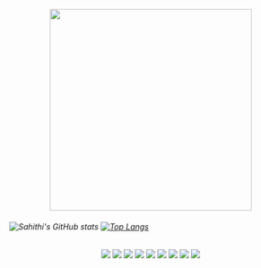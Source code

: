 <p align="center">
  <img src="https://media.giphy.com/media/Cmr1OMJ2FN0B2/giphy.gif" width="360" height="360"/>
</p>

###### ![Sahithi's GitHub stats](https://github-readme-stats.vercel.app/api?username=Sahithi-Venkatesan&show_icons=true&theme=merko&count_private=true) [![Top Langs](https://github-readme-stats.vercel.app/api/top-langs/?username=Sahithi-Venkatesan&langs_count=10&show_icons=true&theme=merko&count_private=true&layout=compact)](https://github.com/Sahithi-Venkatesan/github-readme-stats)

<p align="center">
  <a href="https://github.com/Sahithi-Venkatesan" alt="GitHub"><img src="https://img.icons8.com/fluent/72/000000/github.png"></a>
  <a href="https://sahithi-venkatesan.github.io/" alt="Website"><img src="https://img.icons8.com/bubbles/72/000000/domain.png"></a>
  <a href="https://www.linkedin.com/in/sahithi-venkatesan-610569162/" alt="LinkedIn"><img src="https://img.icons8.com/color/72/000000/linkedin-2.png"/></a>
  <a href="https://medium.com/@sahithi_venkatesan" alt="Medium"><img src="https://img.icons8.com/ios-filled/72/000000/medium-monogram.png"></a>
  <a href="https://www.youtube.com/sahithi-venkatesan" alt="Youtube"><img src="https://img.icons8.com/color/72/000000/youtube-play.png"></a>
  <a href="https://twitter.com/_saaahithi_" alt="Twitter"><img src="https://img.icons8.com/fluent/72/000000/twitter.png"></a>
  <a href="https://www.instagram.com/musical_euphony/" alt="Instagram"><img src="https://img.icons8.com/fluent/72/000000/instagram-new.png"></a>
  <a href="https://www.facebook.com/Sahithi.Venkatesan" alt="Facebook"><img src="https://img.icons8.com/fluent/72/000000/facebook-new.png"></a>
  <a href="https://www.snapchat.com/add/sahithi1011"><img src="https://img.icons8.com/plasticine/72/000000/snapchat.png"/></a>
</p>


